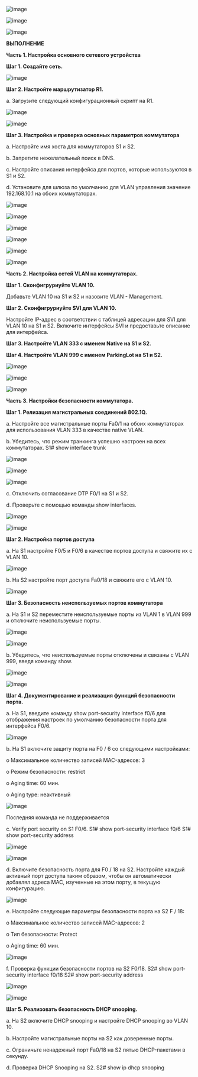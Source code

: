 ![image](https://github.com/user-attachments/assets/425c8f0c-de43-4325-ac15-5abe1b27cfdd)

![image](https://github.com/user-attachments/assets/75e5f990-50b2-4b27-a213-b1b1e0393fcc)

![image](https://github.com/user-attachments/assets/9db50d61-fc06-48fa-bb28-bf172399b9ef)

**ВЫПОЛНЕНИЕ** 

**Часть 1. Настройка основного сетевого устройства**

**Шаг 1. Создайте сеть.**

![image](https://github.com/user-attachments/assets/0aa27dbb-5284-476f-a414-869790314f27)

**Шаг 2. Настройте маршрутизатор R1.**

a.	Загрузите следующий конфигурационный скрипт на R1.

![image](https://github.com/user-attachments/assets/7f149ae5-5409-409f-9a0b-5b0a2ab0f589)

![image](https://github.com/user-attachments/assets/c0815bab-d0c0-45d0-ad0a-7638a4fc7d16)

**Шаг 3. Настройка и проверка основных параметров коммутатора**

a.	Настройте имя хоста для коммутаторов S1 и S2.

b.	Запретите нежелательный поиск в DNS.

c.	Настройте описания интерфейса для портов, которые используются в S1 и S2.

d.	Установите для шлюза по умолчанию для VLAN управления значение 192.168.10.1 на обоих коммутаторах.

![image](https://github.com/user-attachments/assets/5487d369-af45-4a34-a36a-ca9b069a87f4)

![image](https://github.com/user-attachments/assets/2a92c215-9307-4c1f-a662-c37afe846358)

![image](https://github.com/user-attachments/assets/e9d47060-8aa9-4a09-984c-eee751e8e82c)

![image](https://github.com/user-attachments/assets/23ff83bc-a585-4dc8-af1d-076859541c53)

![image](https://github.com/user-attachments/assets/bc5feff6-8e79-457c-93df-969dbd3f81e2)

![image](https://github.com/user-attachments/assets/04560b0c-a86c-4fd8-9197-e5e98b50bdeb)

**Часть 2. Настройка сетей VLAN на коммутаторах.**

**Шаг 1. Сконфигруриуйте VLAN 10.**

Добавьте VLAN 10 на S1 и S2 и назовите VLAN - Management.

**Шаг 2. Сконфигруриуйте SVI для VLAN 10.**

Настройте IP-адрес в соответствии с таблицей адресации для SVI для VLAN 10 на S1 и S2. Включите интерфейсы SVI и предоставьте описание для интерфейса.

**Шаг 3. Настройте VLAN 333 с именем Native на S1 и S2.**

**Шаг 4. Настройте VLAN 999 с именем ParkingLot на S1 и S2.**

![image](https://github.com/user-attachments/assets/277642a7-8560-4fd1-ab50-b33586433533)

![image](https://github.com/user-attachments/assets/dd9c343c-a640-477d-a082-806e5e6cd04f)

![image](https://github.com/user-attachments/assets/2af8a7ff-5359-4130-8535-000cca4d7e2b)

**Часть 3. Настройки безопасности коммутатора.**

**Шаг 1. Релизация магистральных соединений 802.1Q.**

a.	Настройте все магистральные порты Fa0/1 на обоих коммутаторах для использования VLAN 333 в качестве native VLAN.

b.	Убедитесь, что режим транкинга успешно настроен на всех коммутаторах.
S1# show interface trunk

![image](https://github.com/user-attachments/assets/5e647a65-f22d-4eef-a734-02deffa83778)

![image](https://github.com/user-attachments/assets/10cb36d4-2e78-4bb2-852f-ba31093d0b17)

![image](https://github.com/user-attachments/assets/a904b0fd-8156-448b-a9ca-354640508092)

c.	Отключить согласование DTP F0/1 на S1 и S2. 

d.	Проверьте с помощью команды show interfaces.

![image](https://github.com/user-attachments/assets/17af4dd4-0621-487c-9449-1835e01cdd6d)

![image](https://github.com/user-attachments/assets/1669cb74-a6fb-4b67-94e9-c475b6523791)

**Шаг 2. Настройка портов доступа**

a.	На S1 настройте F0/5 и F0/6 в качестве портов доступа и свяжите их с VLAN 10.

![image](https://github.com/user-attachments/assets/aa0ae08c-d367-4201-9a0a-edb2369a0167)

b.	На S2 настройте порт доступа Fa0/18 и свяжите его с VLAN 10.

![image](https://github.com/user-attachments/assets/285886df-0b0e-45a8-acfe-2d27edc7ba6b)

**Шаг 3. Безопасность неиспользуемых портов коммутатора**

a.	На S1 и S2 переместите неиспользуемые порты из VLAN 1 в VLAN 999 и отключите неиспользуемые порты.

![image](https://github.com/user-attachments/assets/e5a36ff6-7b23-453e-a5d8-fc6f8df0b82a)

![image](https://github.com/user-attachments/assets/688c9928-642c-4723-b26a-997e43c6d077)

b.	Убедитесь, что неиспользуемые порты отключены и связаны с VLAN 999, введя команду  show.

![image](https://github.com/user-attachments/assets/67ea96f0-739d-407e-8557-db6a1883121a)

![image](https://github.com/user-attachments/assets/24bf09c4-d68d-49e1-8efa-2fac9d191cb6)

**Шаг 4. Документирование и реализация функций безопасности порта.**

a.	На S1, введите команду show port-security interface f0/6  для отображения настроек по умолчанию безопасности порта для интерфейса F0/6. 

![image](https://github.com/user-attachments/assets/9ef3b2b9-0f7f-46b4-a8c6-5a8973072c2d)

b.	На S1 включите защиту порта на F0 / 6 со следующими настройками:

o	Максимальное количество записей MAC-адресов: 3

o	Режим безопасности: restrict

o	Aging time: 60 мин.

o	Aging type: неактивный

![image](https://github.com/user-attachments/assets/dbb4d2a4-1f37-4d45-b45c-905feb2a4a90)

Последняя команда не поддерживается

c.	Verify port security on S1 F0/6. S1# show port-security interface f0/6    S1# show port-security address

![image](https://github.com/user-attachments/assets/7e8844ff-e047-4752-a12a-dce034da771e)

![image](https://github.com/user-attachments/assets/97176a01-1db4-458e-a76b-962f19f5022c)

d.	Включите безопасность порта для F0 / 18 на S2. Настройте каждый активный порт доступа таким образом, чтобы он автоматически добавлял адреса МАС, изученные на этом порту, в текущую конфигурацию.

![image](https://github.com/user-attachments/assets/5b40d24d-0174-40d3-b6d1-eb6b2ab19287)

e.	Настройте следующие параметры безопасности порта на S2 F / 18:

o	Максимальное количество записей MAC-адресов: 2

o	Тип безопасности: Protect

o	Aging time: 60 мин.

![image](https://github.com/user-attachments/assets/e792cf5e-625b-48b7-b10e-5a9ddee3eb65)

f.	Проверка функции безопасности портов на S2 F0/18.  S2# show port-security interface f0/18    S2# show port-security address

![image](https://github.com/user-attachments/assets/007e690f-1e06-4e73-b4b5-14b46ad8870c)

![image](https://github.com/user-attachments/assets/e9601fa2-00dc-4f36-8c5d-5d130a411ba1)

**Шаг 5. Реализовать безопасность DHCP snooping.**

a.	На S2 включите DHCP snooping и настройте DHCP snooping во VLAN 10.

b.	Настройте магистральные порты на S2 как доверенные порты.

c.	Ограничьте ненадежный порт Fa0/18 на S2 пятью DHCP-пакетами в секунду.

d.	Проверка DHCP Snooping на S2.  S2# show ip dhcp snooping




